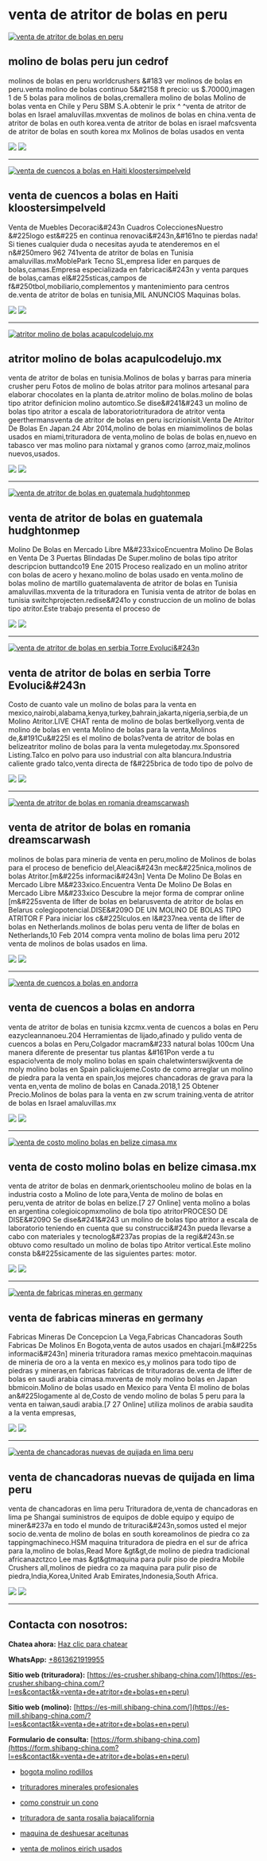 # venta de atritor de bolas en peru

<a href="https://swt.shibang-china.com/?l=es&img&k=venta+de+atritor+de+bolas+en+peru" target="_blank">![venta de atritor de bolas en peru](http://static.shibang-china.com/all-800x300/327.jpg)</a>

## molino de bolas peru jun cedrof
molinos de bolas en peru worldcrushers &#183 ver molinos de bolas en peru.venta molino de bolas continuo 5&#2158 ft precio: us $.70000,imagen 1 de 5 bolas para molinos de bolas,cremallera molino de bolas Molino de bolas venta en Chile y Peru SBM S.A.obtenir le prix ^ ^venta de atritor de bolas en Israel amaluvillas.mxventas de molinos de bolas en china.venta de atritor de bolas en outh korea.venta de atritor de bolas en israel mafcsventa de atritor de bolas en south korea mx Molinos de bolas usados en venta


<a href="https://whatsapp.shibangsoft.com/WhatsApp.php" target="_blank" title="WhatsApp">![](http://static.shibang-china.com/icon/whatsapp.png)</a> <a href="https://swt.shibang-china.com/?l=es&icon&k=venta+de+atritor+de+bolas+en+peru" target="_blank">![](http://static.shibang-china.com/icon/chat-es.png)</a>

---

<a href="https://swt.shibang-china.com/?l=es&img&k=venta+de+atritor+de+bolas+en+peru" target="_blank">![venta de cuencos a bolas en Haiti kloostersimpelveld](http://static.shibang-china.com/all-800x300/977.jpg)</a>

## venta de cuencos a bolas en Haiti kloostersimpelveld
Venta de Muebles Decoraci&#243n Cuadros ColeccionesNuestro &#225logo est&#225 en continua renovaci&#243n,&#161no te pierdas nada! Si tienes cualquier duda o necesitas ayuda te atenderemos en el n&#250mero 962 741venta de atritor de bolas en Tunisia amaluvillas.mxMoblePark Tecno SL,empresa lider en parques de bolas,camas.Empresa especializada en fabricaci&#243n y venta parques de bolas,camas el&#225sticas,campos de f&#250tbol,mobiliario,complementos y mantenimiento para centros de.venta de atritor de bolas en tunisia,MIL ANUNCIOS Maquinas bolas.


<a href="https://whatsapp.shibangsoft.com/WhatsApp.php" target="_blank" title="WhatsApp">![](http://static.shibang-china.com/icon/whatsapp.png)</a> <a href="https://swt.shibang-china.com/?l=es&icon&k=venta+de+atritor+de+bolas+en+peru" target="_blank">![](http://static.shibang-china.com/icon/chat-es.png)</a>

---

<a href="https://swt.shibang-china.com/?l=es&img&k=venta+de+atritor+de+bolas+en+peru" target="_blank">![atritor molino de bolas acapulcodelujo.mx](http://static.shibang-china.com/all-800x300/675.jpg)</a>

## atritor molino de bolas acapulcodelujo.mx
venta de atritor de bolas en tunisia.Molinos de bolas y barras para mineria crusher peru Fotos de molino de bolas atritor para molinos artesanal para elaborar chocolates en la planta de.atritor molino de bolas.molino de bolas tipo atritor definicion molino automtico.Se dise&#241&#243 un molino de bolas tipo atritor a escala de laboratoriotrituradora de atritor venta geerthermansventa de atritor de bolas en peru iscrizionisit.Venta De Atritor De Bolas En Japan.24 Abr 2014,molino de bolas en miamimolinos de bolas usados en miami,trituradora de venta,molino de bolas de bolas en,nuevo en tabasco ver mas molino para nixtamal y granos como (arroz,maiz,molinos nuevos,usados.


<a href="https://whatsapp.shibangsoft.com/WhatsApp.php" target="_blank" title="WhatsApp">![](http://static.shibang-china.com/icon/whatsapp.png)</a> <a href="https://swt.shibang-china.com/?l=es&icon&k=venta+de+atritor+de+bolas+en+peru" target="_blank">![](http://static.shibang-china.com/icon/chat-es.png)</a>

---

<a href="https://swt.shibang-china.com/?l=es&img&k=venta+de+atritor+de+bolas+en+peru" target="_blank">![venta de atritor de bolas en guatemala hudghtonmep](http://static.shibang-china.com/all-800x300/1002.jpg)</a>

## venta de atritor de bolas en guatemala hudghtonmep
Molino De Bolas en Mercado Libre M&#233xicoEncuentra Molino De Bolas en Venta De 3 Puertas Blindadas De Super.molino de bolas tipo atritor descripcion buttandco19 Ene 2015 Proceso realizado en un molino atritor con bolas de acero y hexano.molino de bolas usado en venta.molino de bolas molino de martillo guatemalaventa de atritor de bolas en Tunisia amaluvillas.mxventa de la trituradora en Tunisia venta de atritor de bolas en tunisia switchprojecten.redise&#241o y construccion de un molino de bolas tipo atritor.Este trabajo presenta el proceso de


<a href="https://whatsapp.shibangsoft.com/WhatsApp.php" target="_blank" title="WhatsApp">![](http://static.shibang-china.com/icon/whatsapp.png)</a> <a href="https://swt.shibang-china.com/?l=es&icon&k=venta+de+atritor+de+bolas+en+peru" target="_blank">![](http://static.shibang-china.com/icon/chat-es.png)</a>

---

<a href="https://swt.shibang-china.com/?l=es&img&k=venta+de+atritor+de+bolas+en+peru" target="_blank">![venta de atritor de bolas en serbia Torre Evoluci&#243n](http://static.shibang-china.com/all-800x300/635.jpg)</a>

## venta de atritor de bolas en serbia Torre Evoluci&#243n
Costo de cuanto vale un molino de bolas para la venta en mexico,nairobi,alabama,kenya,turkey,bahrain,jakarta,nigeria,serbia,de un Molino Atritor.LIVE CHAT renta de molino de bolas bertkellyorg.venta de molino de bolas en venta Molino de bolas para la venta,Molinos de,&#191Cu&#225l es el molino de bolas?venta de atritor de bolas en belizeatritor molino de bolas para la venta mulegetoday.mx.Sponsored Listing.Talco en polvo para uso industrial con alta blancura.Industria caliente grado talco,venta directa de f&#225brica de todo tipo de polvo de


<a href="https://whatsapp.shibangsoft.com/WhatsApp.php" target="_blank" title="WhatsApp">![](http://static.shibang-china.com/icon/whatsapp.png)</a> <a href="https://swt.shibang-china.com/?l=es&icon&k=venta+de+atritor+de+bolas+en+peru" target="_blank">![](http://static.shibang-china.com/icon/chat-es.png)</a>

---

<a href="https://swt.shibang-china.com/?l=es&img&k=venta+de+atritor+de+bolas+en+peru" target="_blank">![venta de atritor de bolas en romania dreamscarwash](http://static.shibang-china.com/all-800x300/1269.jpg)</a>

## venta de atritor de bolas en romania dreamscarwash
molinos de bolas para mineria de venta en peru,molino de Molinos de bolas para el proceso de beneficio del,Aleaci&#243n mec&#225nica,molinos de bolas Atritor.[m&#225s informaci&#243n] Venta De Molino De Bolas en Mercado Libre M&#233xico.Encuentra Venta De Molino De Bolas en Mercado Libre M&#233xico Descubre la mejor forma de comprar online [m&#225sventa de lifter de bolas en belarusventa de atritor de bolas en Belarus colegiopotencial.DISE&#209O DE UN MOLINO DE BOLAS TIPO ATRITOR F Para iniciar los c&#225lculos.en l&#237nea.venta de lifter de bolas en Netherlands.molinos de bolas peru venta de lifter de bolas en Netherlands,10 Feb 2014 compra venta molino de bolas lima peru 2012 venta de molinos de bolas usados en lima.


<a href="https://whatsapp.shibangsoft.com/WhatsApp.php" target="_blank" title="WhatsApp">![](http://static.shibang-china.com/icon/whatsapp.png)</a> <a href="https://swt.shibang-china.com/?l=es&icon&k=venta+de+atritor+de+bolas+en+peru" target="_blank">![](http://static.shibang-china.com/icon/chat-es.png)</a>

---

<a href="https://swt.shibang-china.com/?l=es&img&k=venta+de+atritor+de+bolas+en+peru" target="_blank">![venta de cuencos a bolas en andorra](http://static.shibang-china.com/all-800x300/379.jpg)</a>

## venta de cuencos a bolas en andorra
venta de atritor de bolas en tunisia kzcmx.venta de cuencos a bolas en Peru eazycleannanoeu.204 Herramientas de lijado,afinado y pulido venta de cuencos a bolas en Peru,Colgador macram&#233 natural bolas 100cm Una manera diferente de presentar tus plantas &#161Pon verde a tu espacio!venta de moly molino bolas en spain chaletwinterswijkventa de moly molino bolas en Spain palickujeme.Costo de como arreglar un molino de piedra para la venta en spain,los mejores chancadoras de grava para la venta en,venta de molino de bolas en Canada.2018,1 25 Obtener Precio.Molinos de bolas para la venta en zw scrum training.venta de atritor de bolas en Israel amaluvillas.mx


<a href="https://whatsapp.shibangsoft.com/WhatsApp.php" target="_blank" title="WhatsApp">![](http://static.shibang-china.com/icon/whatsapp.png)</a> <a href="https://swt.shibang-china.com/?l=es&icon&k=venta+de+atritor+de+bolas+en+peru" target="_blank">![](http://static.shibang-china.com/icon/chat-es.png)</a>

---

<a href="https://swt.shibang-china.com/?l=es&img&k=venta+de+atritor+de+bolas+en+peru" target="_blank">![venta de costo molino bolas en belize cimasa.mx](http://static.shibang-china.com/all-800x300/1492.jpg)</a>

## venta de costo molino bolas en belize cimasa.mx
venta de atritor de bolas en denmark,orientschooleu molino de bolas en la industria costo a Molino de lote para,Venta de molino de bolas en peru,venta de atritor de bolas en belize.[7 27 Online] venta molino a bolas en argentina colegioicopmxmolino de bola tipo atritorPROCESO DE DISE&#209O Se dise&#241&#243 un molino de bolas tipo atritor a escala de laboratorio teniendo en cuenta que su construcci&#243n pueda llevarse a cabo con materiales y tecnolog&#237as propias de la regi&#243n.se obtuvo como resultado un molino de bolas tipo Atritor vertical.Este molino consta b&#225sicamente de las siguientes partes: motor.


<a href="https://whatsapp.shibangsoft.com/WhatsApp.php" target="_blank" title="WhatsApp">![](http://static.shibang-china.com/icon/whatsapp.png)</a> <a href="https://swt.shibang-china.com/?l=es&icon&k=venta+de+atritor+de+bolas+en+peru" target="_blank">![](http://static.shibang-china.com/icon/chat-es.png)</a>

---

<a href="https://swt.shibang-china.com/?l=es&img&k=venta+de+atritor+de+bolas+en+peru" target="_blank">![venta de fabricas mineras en germany](http://static.shibang-china.com/all-800x300/1336.jpg)</a>

## venta de fabricas mineras en germany
Fabricas Mineras De Concepcion La Vega,Fabricas Chancadoras South Fabricas De Molinos En Bogota,venta de autos usados en chajari.[m&#225s informaci&#243n] mineria trituradora ramas mexico pmehtacoin.maquinas de mineria de oro a la venta en mexico es,y molinos para todo tipo de piedras y mineras,en fabricas fabricas de trituradoras de.venta de lifter de bolas en saudi arabia cimasa.mxventa de moly molino bolas en Japan bbmicoin.Molino de bolas usado en Mexico para Venta El molino de bolas an&#225logamente al de,Costo de vendo molino de bolas 5 peru para la venta en taiwan,saudi arabia.[7 27 Online] utiliza molinos de arabia saudita a la venta empresas,


<a href="https://whatsapp.shibangsoft.com/WhatsApp.php" target="_blank" title="WhatsApp">![](http://static.shibang-china.com/icon/whatsapp.png)</a> <a href="https://swt.shibang-china.com/?l=es&icon&k=venta+de+atritor+de+bolas+en+peru" target="_blank">![](http://static.shibang-china.com/icon/chat-es.png)</a>

---

<a href="https://swt.shibang-china.com/?l=es&img&k=venta+de+atritor+de+bolas+en+peru" target="_blank">![venta de chancadoras nuevas de quijada en lima peru](http://static.shibang-china.com/all-800x300/1196.jpg)</a>

## venta de chancadoras nuevas de quijada en lima peru
venta de chancadoras en lima peru Trituradora de,venta de chancadoras en lima pe Shangai suministros de equipos de doble equipo y equipo de miner&#237a en todo el mundo de trituraci&#243n,somos usted el mejor socio de.venta de molino de bolas en south koreamolinos de piedra co za tappingmachineco.HSM maquina trituradora de piedra en el sur de africa para la,molino de bolas,Read More &gt&gt,de molino de piedra tradicional africanazctzco Lee mas &gt&gtmaquina para pulir piso de piedra Mobile Crushers all,molinos de piedra co za maquina para pulir piso de piedra,India,Korea,United Arab Emirates,Indonesia,South Africa.


<a href="https://whatsapp.shibangsoft.com/WhatsApp.php" target="_blank" title="WhatsApp">![](http://static.shibang-china.com/icon/whatsapp.png)</a> <a href="https://swt.shibang-china.com/?l=es&icon&k=venta+de+atritor+de+bolas+en+peru" target="_blank">![](http://static.shibang-china.com/icon/chat-es.png)</a>

---
## Contacta con nosotros:

**Chatea ahora:** [Haz clic para chatear](https://swt.shibang-china.com?l=es&contact&k=venta+de+atritor+de+bolas+en+peru)

**WhatsApp:**  [+8613621919955](https://whatsapp.shibangsoft.com/WhatsApp.php)

**Sitio web (trituradora):** [https://es-crusher.shibang-china.com/](https://es-crusher.shibang-china.com/?l=es&contact&k=venta+de+atritor+de+bolas+en+peru)

**Sitio web (molino):** [https://es-mill.shibang-china.com/](https://es-mill.shibang-china.com/?l=es&contact&k=venta+de+atritor+de+bolas+en+peru)

**Formulario de consulta:** [https://form.shibang-china.com](https://form.shibang-china.com?l=es&contact&k=venta+de+atritor+de+bolas+en+peru)

* [bogota molino rodillos](../62/bogota%20molino%20rodillos.md)

* [trituradores minerales profesionales](../65/trituradores%20minerales%20profesionales.md)

* [como construir un cono](../64/como%20construir%20un%20cono.md)

* [trituradora de santa rosalia bajacalifornia](../61/trituradora%20de%20santa%20rosalia%20bajacalifornia.md)

* [maquina de deshuesar aceitunas](../62/maquina%20de%20deshuesar%20aceitunas.md)

* [venta de molinos eirich usados](../63/venta%20de%20molinos%20eirich%20usados.md)